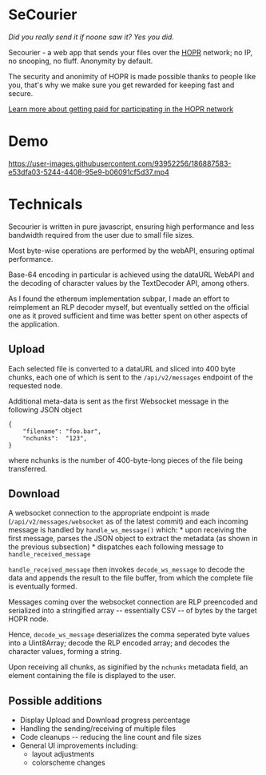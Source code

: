 SeCourier
=====

*Did you really send it if noone saw it? Yes you did.*

Secourier - a web app that sends your files over the [HOPR](https://hoprnet.org/) network;
no IP, no snooping, no fluff. Anonymity by default.

The security and anonimity of HOPR is made possible thanks to people like you,
that's why we make sure you get rewarded for keeping fast and secure.

[Learn more about getting paid for participating in the HOPR network](https://hoprnet.org/token)


Demo
=====

https://user-images.githubusercontent.com/93952256/186887583-e53dfa03-5244-4408-95e9-b06091cf5d37.mp4

Technicals
=====

Secourier is written in pure javascript, ensuring high performance and
less bandwidth required from the user due to small file sizes.

Most byte-wise operations are performed by the webAPI, ensuring optimal performance.

Base-64 encoding in particular is achieved using the dataURL WebAPI and
the decoding of character values by the TextDecoder API, among others.

As I found the ethereum implementation subpar, I made an effort to reimplement
an RLP decoder myself, but eventually settled on the official one as it proved
sufficient and time was better spent on other aspects of the application.


Upload
-----

Each selected file is converted to a dataURL and sliced into 400 byte chunks,
each one of which is sent to the `/api/v2/messages` endpoint of the requested node.

Additional meta-data is sent as the first Websocket message in the following JSON object

```
{
	"filename": "foo.bar",
	"nchunks":  "123",
}
```
where nchunks is the number of 400-byte-long pieces of the file being transferred.

Download
-----

A websocket connection to the appropriate endpoint is made (`/api/v2/messages/websocket`
as of the latest commit) and each incoming message is handled by `handle_ws_message()`
which:
	* upon receiving the first message, parses the JSON object to extract the metadata
	  (as shown in the previous subsection)
	* dispatches each following message to `handle_received_message`

`handle_received_message` then invokes `decode_ws_message` to decode the data and
appends the result to the file buffer, from which the complete file is eventually formed.

Messages coming over the websocket connection are RLP preencoded and serialized into a
stringified array -- essentially CSV -- of bytes by the target HOPR node.

Hence, `decode_ws_message` deserializes the comma seperated byte values into a Uint8Array;
decode the RLP encoded array; and decodes the character values, forming a string.

Upon receiving all chunks, as siginified by the `nchunks` metadata field, an element
containing the file is displayed to the user.


Possible additions
----

* Display Upload and Download progress percentage
* Handling the sending/receiving of multiple files
* Code cleanups -- reducing the line count and file sizes
* General UI improvements including:
	- layout adjustments
	- colorscheme changes
